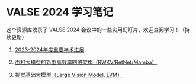 # VALSE 2024 学习笔记
这个资源库收录了 VALSE 2024 会议中的一些实用幻灯片，欢迎查阅学习！（持续更新）

1. [2023-2024年度重要学术进展](/Slides/VALSE_24_年度重要学术进展.pdf)

2. [面相大模型的新型高效率网络架构（RWKV/RetNet/Mamba）](/Slides/VALSE_24_Mamba.pdf)

3. [视觉基础大模型（Large Vision Model, LVM）](/Slides/VALSE_24_LVM.pdf)
